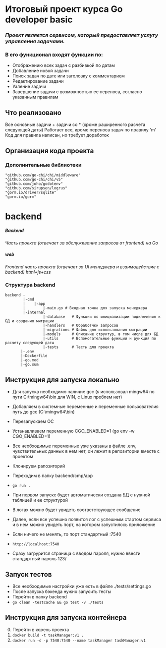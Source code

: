 # Итоговый проект курса Go developer basic

### _Проект является сервисом, который предоставляет услугу управления задачами._
### В его функционал входят функции по:

- Отображению всех задач с разбивкой по датам
- Добавление новой задачи
- Поиск задач по дате или заголовку с комментарием
- Редактирование задачи
- Уаление задачи
- Завершение задачи с возможностью ее переноса, согласно указанным правилам

## Что реализовано
Все основные задачи + задачи со * (кроме раширенного расчета следующей даты)
Работает все, кроме переноса задач по правилу 'm'
Код для правила написан, но требует доработок

## Организация кода проекта

### Дополнительные библиотеки
	"github.com/go-chi/chi/middleware"
	"github.com/go-chi/chi/v5"
	"github.com/joho/godotenv"
	"github.com/sirupsen/logrus"
    "gorm.io/driver/sqlite"
	"gorm.io/gorm"

# backend
##### Backend 
_Часть проекта (отвечает за обслуживание запросов от frontend) на Go_
##### web 
_Frontend часть проекта (отвечает за UI менеджера и взаимодействие с backend) html+js+css_

### Структура backend

```
backend -
        |-cmd
        |    |-app
        |        |-main.go # Входная точка для запуска менеджера
        |-internal
                 |-database   # Функции по инициализации подключения к БД и создания миграции
                 |-handlers   # Обработчки запросов
                 |-migrations # Файлы для использования миграции
                 |-models     # Описание структур, в том числе для БД
                 |-utils      # Вспомогательные функции и функция по расчету следующей даты
                 |-tests      # Тесты для проекта
       |-.env
       |-Dockerfile
       |-go.mod
       |-go.sum
```

## Инструкция для запуска локально

- Для запуска необходимо наличие gcc (я использовал mingw64 по пути C:\mingw64\bin для WIN, c Linux проблем нет)
- Добавляем в системные переменные и переменные пользователия путь до gcc (C:\mingw64\bin)
- Перезапускаем ОС
- Устанавливаем переменную CGO_ENABLED=1 (go env -w CGO_ENABLED=1)

- Все необходимые переменные уже указаны в файле .env, чувствительных данных в нем нет, он лежит в репозитории вместе с проектом
- Клонируем рапозиторий
- Переходим в папку backend/cmp/app
- ``` go run . ```
- При первом запуске будет автоматически создана БД с нужной таблицей и ее структурой
- В логах можно будет увидеть соответствующее сообщение
- Далее, если все успешно появится лог с успешным стартом сервиса и в нем можно увидеть порт, на котором запустилось приложение
- Если ничего не менять, то порт стандартный :7540
- ``` http://localhost:7540 ```
- Сразу загруpится страница с вводом пароля, нужно ввести стандартный пароль 123/

## Запуск тестов
- Все необходимые настройки уже есть в файле ./tests/settings.go
- После запуска бэкенда нужно запусить тесты
- Перейти в папку backend
- ``` go clean -testcache && go test -v ./tests ```


## Инструкция для запуска контейнера
0. Перейти в корень проекта
1. ``` docker build -t taskManager:v1 . ```
2. ``` docker run -d -p 7540:7540 --name taskManager taskManager:v1 ```